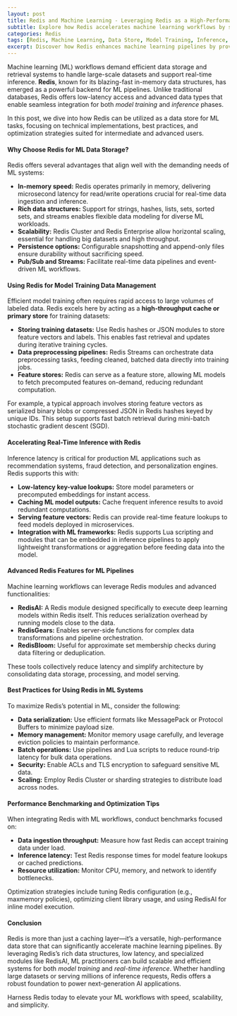 ```yaml
---
layout: post  
title: Redis and Machine Learning - Leveraging Redis as a High-Performance Data Store for Model Training and Inference  
subtitle: Explore how Redis accelerates machine learning workflows by serving as a fast, scalable data store for training and inference  
categories: Redis  
tags: [Redis, Machine Learning, Data Store, Model Training, Inference, Big Data, Real-Time Analytics, AI]  
excerpt: Discover how Redis enhances machine learning pipelines by providing a versatile, low-latency data store that boosts model training efficiency and real-time inference performance.  
---
```

Machine learning (ML) workflows demand efficient data storage and retrieval systems to handle large-scale datasets and support real-time inference. **Redis**, known for its blazing-fast in-memory data structures, has emerged as a powerful backend for ML pipelines. Unlike traditional databases, Redis offers low-latency access and advanced data types that enable seamless integration for both *model training* and *inference* phases.

In this post, we dive into how Redis can be utilized as a data store for ML tasks, focusing on technical implementations, best practices, and optimization strategies suited for intermediate and advanced users.

#### Why Choose Redis for ML Data Storage?

Redis offers several advantages that align well with the demanding needs of ML systems:

- **In-memory speed:** Redis operates primarily in memory, delivering microsecond latency for read/write operations crucial for real-time data ingestion and inference.
- **Rich data structures:** Support for strings, hashes, lists, sets, sorted sets, and streams enables flexible data modeling for diverse ML workloads.
- **Scalability:** Redis Cluster and Redis Enterprise allow horizontal scaling, essential for handling big datasets and high throughput.
- **Persistence options:** Configurable snapshotting and append-only files ensure durability without sacrificing speed.
- **Pub/Sub and Streams:** Facilitate real-time data pipelines and event-driven ML workflows.

#### Using Redis for Model Training Data Management

Efficient model training often requires rapid access to large volumes of labeled data. Redis excels here by acting as a **high-throughput cache or primary store** for training datasets:

- **Storing training datasets:** Use Redis hashes or JSON modules to store feature vectors and labels. This enables fast retrieval and updates during iterative training cycles.
- **Data preprocessing pipelines:** Redis Streams can orchestrate data preprocessing tasks, feeding cleaned, batched data directly into training jobs.
- **Feature stores:** Redis can serve as a feature store, allowing ML models to fetch precomputed features on-demand, reducing redundant computation.
  
For example, a typical approach involves storing feature vectors as serialized binary blobs or compressed JSON in Redis hashes keyed by unique IDs. This setup supports fast batch retrieval during mini-batch stochastic gradient descent (SGD).

#### Accelerating Real-Time Inference with Redis

Inference latency is critical for production ML applications such as recommendation systems, fraud detection, and personalization engines. Redis supports this with:

- **Low-latency key-value lookups:** Store model parameters or precomputed embeddings for instant access.
- **Caching ML model outputs:** Cache frequent inference results to avoid redundant computations.
- **Serving feature vectors:** Redis can provide real-time feature lookups to feed models deployed in microservices.
- **Integration with ML frameworks:** Redis supports Lua scripting and modules that can be embedded in inference pipelines to apply lightweight transformations or aggregation before feeding data into the model.

#### Advanced Redis Features for ML Pipelines

Machine learning workflows can leverage Redis modules and advanced functionalities:

- **RedisAI:** A Redis module designed specifically to execute deep learning models within Redis itself. This reduces serialization overhead by running models close to the data.
- **RedisGears:** Enables server-side functions for complex data transformations and pipeline orchestration.
- **RedisBloom:** Useful for approximate set membership checks during data filtering or deduplication.

These tools collectively reduce latency and simplify architecture by consolidating data storage, processing, and model serving.

#### Best Practices for Using Redis in ML Systems

To maximize Redis’s potential in ML, consider the following:

- **Data serialization:** Use efficient formats like MessagePack or Protocol Buffers to minimize payload size.
- **Memory management:** Monitor memory usage carefully, and leverage eviction policies to maintain performance.
- **Batch operations:** Use pipelines and Lua scripts to reduce round-trip latency for bulk data operations.
- **Security:** Enable ACLs and TLS encryption to safeguard sensitive ML data.
- **Scaling:** Employ Redis Cluster or sharding strategies to distribute load across nodes.

#### Performance Benchmarking and Optimization Tips

When integrating Redis with ML workflows, conduct benchmarks focused on:

- **Data ingestion throughput:** Measure how fast Redis can accept training data under load.
- **Inference latency:** Test Redis response times for model feature lookups or cached predictions.
- **Resource utilization:** Monitor CPU, memory, and network to identify bottlenecks.

Optimization strategies include tuning Redis configuration (e.g., maxmemory policies), optimizing client library usage, and using RedisAI for inline model execution.

#### Conclusion

Redis is more than just a caching layer—it’s a versatile, high-performance data store that can significantly accelerate machine learning pipelines. By leveraging Redis’s rich data structures, low latency, and specialized modules like RedisAI, ML practitioners can build scalable and efficient systems for both *model training* and *real-time inference*. Whether handling large datasets or serving millions of inference requests, Redis offers a robust foundation to power next-generation AI applications.

Harness Redis today to elevate your ML workflows with speed, scalability, and simplicity.
